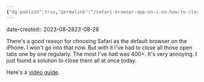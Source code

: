 ```yaml
---
{"dg-publish":true,"permalink":"/safari-browser-app-on-i-os-how-to-close-all-tabs-at-once/","noteIcon":"2","created":"","updated":""}
---
```


date-created:: 2023-08-2823-08-28

There's a good reason for choosing Safari as the default browser on the iPhone. I won't go into that now. But with it I've had to close all those open tabs one by one regularly. The most I've had was 400+. It's very annoying. I just found a solution to close them all at once today. 

Here's a [video guide](https://youtube.com/shorts/uMUNgMVo_6c).